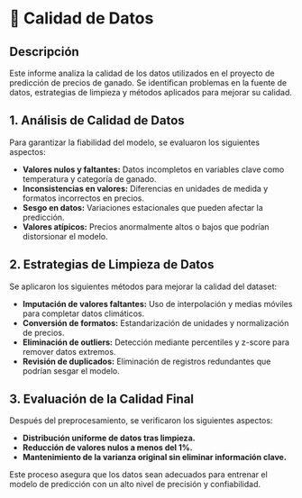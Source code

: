 # 🧹 Calidad de Datos

## Descripción
Este informe analiza la calidad de los datos utilizados en el proyecto de predicción de precios de ganado. Se identifican problemas en la fuente de datos, estrategias de limpieza y métodos aplicados para mejorar su calidad.

## 1. Análisis de Calidad de Datos
Para garantizar la fiabilidad del modelo, se evaluaron los siguientes aspectos:
- **Valores nulos y faltantes:** Datos incompletos en variables clave como temperatura y categoría de ganado.
- **Inconsistencias en valores:** Diferencias en unidades de medida y formatos incorrectos en precios.
- **Sesgo en datos:** Variaciones estacionales que pueden afectar la predicción.
- **Valores atípicos:** Precios anormalmente altos o bajos que podrían distorsionar el modelo.

## 2. Estrategias de Limpieza de Datos
Se aplicaron los siguientes métodos para mejorar la calidad del dataset:
- **Imputación de valores faltantes:** Uso de interpolación y medias móviles para completar datos climáticos.
- **Conversión de formatos:** Estandarización de unidades y normalización de precios.
- **Eliminación de outliers:** Detección mediante percentiles y z-score para remover datos extremos.
- **Revisión de duplicados:** Eliminación de registros redundantes que podrían sesgar el modelo.

## 3. Evaluación de la Calidad Final
Después del preprocesamiento, se verificaron los siguientes aspectos:
- **Distribución uniforme de datos tras limpieza.**
- **Reducción de valores nulos a menos del 1%.**
- **Mantenimiento de la varianza original sin eliminar información clave.**

Este proceso asegura que los datos sean adecuados para entrenar el modelo de predicción con un alto nivel de precisión y confiabilidad.

